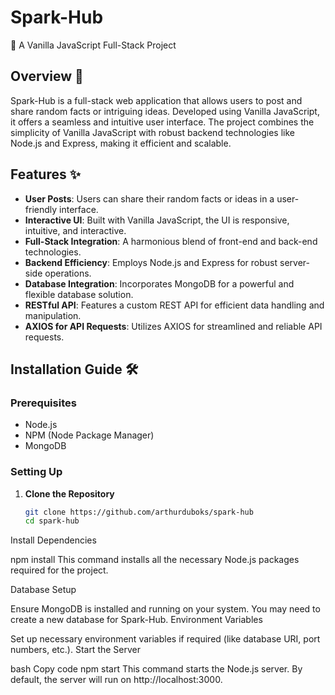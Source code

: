 # Spark-Hub
🌟 A Vanilla JavaScript Full-Stack Project

## Overview 📖
Spark-Hub is a full-stack web application that allows users to post and share random facts or intriguing ideas. Developed using Vanilla JavaScript, it offers a seamless and intuitive user interface. The project combines the simplicity of Vanilla JavaScript with robust backend technologies like Node.js and Express, making it efficient and scalable.

## Features ✨
- **User Posts**: Users can share their random facts or ideas in a user-friendly interface.
- **Interactive UI**: Built with Vanilla JavaScript, the UI is responsive, intuitive, and interactive.
- **Full-Stack Integration**: A harmonious blend of front-end and back-end technologies.
- **Backend Efficiency**: Employs Node.js and Express for robust server-side operations.
- **Database Integration**: Incorporates MongoDB for a powerful and flexible database solution.
- **RESTful API**: Features a custom REST API for efficient data handling and manipulation.
- **AXIOS for API Requests**: Utilizes AXIOS for streamlined and reliable API requests.

## Installation Guide 🛠️

### Prerequisites
- Node.js
- NPM (Node Package Manager)
- MongoDB

### Setting Up

1. **Clone the Repository**
   ```bash
   git clone https://github.com/arthurduboks/spark-hub
   cd spark-hub
Install Dependencies

npm install
This command installs all the necessary Node.js packages required for the project.

Database Setup

Ensure MongoDB is installed and running on your system.
You may need to create a new database for Spark-Hub.
Environment Variables

Set up necessary environment variables if required (like database URI, port numbers, etc.).
Start the Server

bash
Copy code
npm start
This command starts the Node.js server. By default, the server will run on http://localhost:3000.
